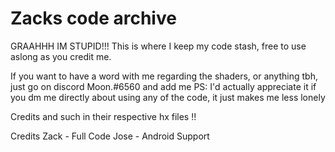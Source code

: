 # Zacks code archive
 GRAAHHH IM STUPID!!!
 This is where I keep my code stash, free to use aslong as you credit me.

 If you want to have a word with me regarding the shaders, or anything tbh, just go on discord Moon.#6560 and add me
 PS: I'd actually appreciate it if you dm me directly about using any of the code, it just makes me less lonely

Credits and such in their respective hx files !!

Credits
Zack - Full Code
Jose - Android Support
